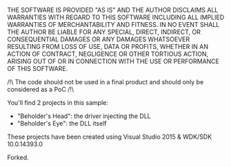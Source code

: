 THE SOFTWARE IS PROVIDED "AS IS" AND THE AUTHOR DISCLAIMS ALL WARRANTIES WITH REGARD TO THIS SOFTWARE INCLUDING ALL IMPLIED WARRANTIES OF MERCHANTABILITY AND FITNESS. IN NO EVENT SHALL THE AUTHOR BE LIABLE FOR ANY SPECIAL, DIRECT, INDIRECT, OR CONSEQUENTIAL DAMAGES OR ANY DAMAGES WHATSOEVER RESULTING FROM LOSS OF USE, DATA OR PROFITS, WHETHER IN AN ACTION OF CONTRACT, NEGLIGENCE OR OTHER TORTIOUS ACTION, ARISING OUT OF OR IN CONNECTION WITH THE USE OR PERFORMANCE OF THIS SOFTWARE.

/!\ The code should not be used in a final product and should only be considered as a PoC /!\

You'll find 2 projects in this sample:
 - "Beholder's Head": the driver injecting the DLL
 - "Beholder's Eye": the DLL itself
 
These projects have been created using Visual Studio 2015 & WDK/SDK 10.0.14393.0


Forked.
